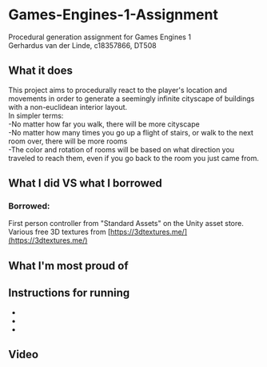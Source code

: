 # Games-Engines-1-Assignment
Procedural generation assignment for Games Engines 1  
Gerhardus van der Linde, c18357866, DT508


## What it does
This project aims to procedurally react to the player's location and movements in order to generate a seemingly infinite cityscape of buildings with a non-euclidean interior layout.  
In simpler terms:  
-No matter how far you walk, there will be more cityscape  
-No matter how many times you go up a flight of stairs, or walk to the next room over, there will be more rooms  
-The color and rotation of rooms will be based on what direction you traveled to reach them, even if you go back to the room you just came from.

## What I did VS what I borrowed
### Borrowed:
First person controller from "Standard Assets" on the Unity asset store.  
Various free 3D textures from [https://3dtextures.me/](https://3dtextures.me/)  

## What I'm most proud of

## Instructions for running
-
-
-

## Video